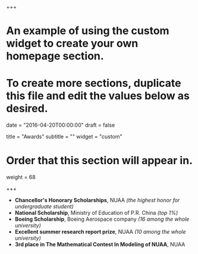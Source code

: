 +++
# An example of using the custom widget to create your own homepage section.
# To create more sections, duplicate this file and edit the values below as desired.

date = "2016-04-20T00:00:00"
draft = false

title = "Awards"
subtitle = ""
widget = "custom"

# Order that this section will appear in.
weight = 68

+++

+ __Chancellor's Honorary Scholarships__, NUAA *(the highest honor for undergraduate student)*                               
+ __National Scholarship__, Ministry of Education of P.R. China *(top 1%)*                                               
+ __Boeing Scholarship__, Boeing Aerospace company *(16 among the whole university)* 		 	                  	     
+ __Excellent summer research report prize__, NUAA *(10 among the whole university)*      
+ __3rd place in The Mathematical Contest In Modeling of NUAA__, NUAA



